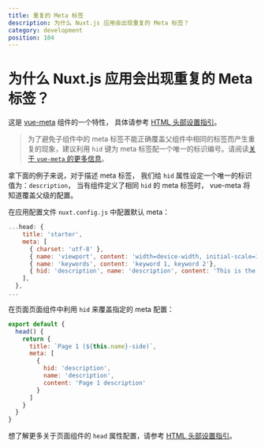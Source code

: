 ```yaml
---
title: 重复的 Meta 标签
description: 为什么 Nuxt.js 应用会出现重复的 Meta 标签？
category: development
position: 104
---
```


# 为什么 Nuxt.js 应用会出现重复的 Meta 标签？

这是 [vue-meta](https://github.com/nuxt/vue-meta) 组件的一个特性， 具体请参考 [HTML 头部设置指引](/guide/views#html-头部)。

> 为了避免子组件中的 meta 标签不能正确覆盖父组件中相同的标签而产生重复的现象，建议利用 `hid` 键为 meta 标签配一个唯一的标识编号。请阅读[关于 `vue-meta` 的更多信息](https://vue-meta.nuxtjs.org/api/#tagidkeyname)。

拿下面的例子来说，对于描述 meta 标签， 我们给 `hid` 属性设定一个唯一的标识值为：`description`， 当有组件定义了相同 `hid` 的 meta 标签时， vue-meta 将知道覆盖父级的配置。

在应用配置文件 `nuxt.config.js` 中配置默认 meta：

```js
...head: {
    title: 'starter',
    meta: [
      { charset: 'utf-8' },
      { name: 'viewport', content: 'width=device-width, initial-scale=1' },
      { name: 'keywords', content: 'keyword 1, keyword 2'},
      { hid: 'description', name: 'description', content: 'This is the generic description.'}
    ],
  },
...
```

在页面页面组件中利用 `hid` 来覆盖指定的 meta 配置：

```js
export default {
  head() {
    return {
      title: `Page 1 (${this.name}-side)`,
      meta: [
        {
          hid: 'description',
          name: 'description',
          content: 'Page 1 description'
        }
      ]
    }
  }
}
```

想了解更多关于页面组件的 `head` 属性配置，请参考 [HTML 头部设置指引](/guide/views#html-头部)。
